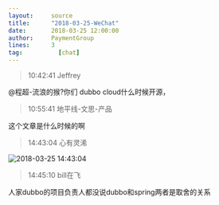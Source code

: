 ```yaml
---
layout:     source 
title:      "2018-03-25-WeChat"
date:       2018-03-25 12:00:00
author:     PaymentGroup
lines:      3 
tag:		  [chat]
---
```

> 10:42:41  Jeffrey  
   
@程超-流浪的猴?你们 dubbo cloud什么时候开源，  
   
> 10:55:41  地平线-文思-产品  
   
这个文章是什么时候的啊  
   
> 14:43:04  心有灵浠  
   
![2018-03-25 14:43:04](http://static.cocolian.org/img/20180325_144304.png) 
   
> 14:45:10  bill在飞  
   
人家dubbo的项目负责人都没说dubbo和spring两者是取舍的关系  
   
